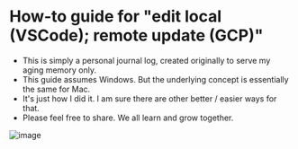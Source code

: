 # How-to guide for "edit local (VSCode); remote update (GCP)"
- This is simply a personal journal log, created originally to serve my aging memory only.
- This guide assumes Windows. But the underlying concept is essentially the same for Mac.
- It's just how I did it. I am sure there are other better / easier ways for that.
- Please feel free to share. We all learn and grow together.

![image](https://github.com/mleung5/VSCode/assets/140679896/37c091f9-ebc8-41b4-bcc1-be5a45b4179c)
